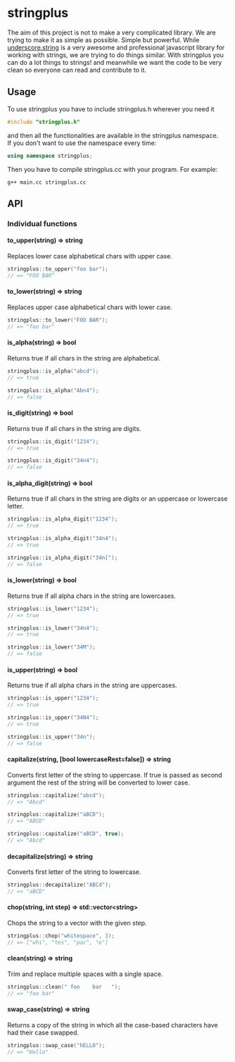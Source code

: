 # stringplus
The aim of this project is not to make a very complicated library. We are trying to make it as simple as possible. Simple but powerful. While [underscore.string][] is a very awesome and professional javascript library for working with strings, we are trying to do things similar.
With stringplus you can do a lot things to strings! and meanwhile we want the code to be very clean so everyone can read and contribute to it.

[underscore.string]: https://github.com/epeli/underscore.string "underscore.string github repository"

## Usage

To use stringplus you have to include stringplus.h wherever you need it <br />

```C++
#include "stringplus.h"
```

and then all the functionalities are available in the stringplus namespace. <br />
If you don't want to use the namespace every time:

```C++
using namespace stringplus;
```

Then you have to compile stringplus.cc with your program. For example:
```Shell
g++ main.cc stringplus.cc
```

## API

### Individual functions

#### to_upper(string) => string
Replaces lower case alphabetical chars with upper case.

```C++
stringplus::to_upper("foo bar");
// => "FOO BAR"
```

#### to_lower(string) => string
Replaces upper case alphabetical chars with lower case.

```C++
stringplus::to_lower("FOO BAR");
// => "foo bar"
```

#### is_alpha(string) => bool
Returns true if all chars in the string are alphabetical.

```C++
stringplus::is_alpha("abcd");
// => true

stringplus::is_alpha("Abn4");
// => false
```

#### is_digit(string) => bool
Returns true if all chars in the string are digits.

```C++
stringplus::is_digit("1234");
// => true

stringplus::is_digit("34n4");
// => false
```

#### is_alpha_digit(string) => bool
Returns true if all chars in the string are digits or an uppercase or lowercase letter.

```C++
stringplus::is_alpha_digit("1234");
// => true

stringplus::is_alpha_digit("34n4");
// => true

stringplus::is_alpha_digit("34n[");
// => false
```

#### is_lower(string) => bool
Returns true if all alpha chars in the string are lowercases.

```C++
stringplus::is_lower("1234");
// => true

stringplus::is_lower("34n4");
// => true

stringplus::is_lower("34M");
// => false
```

#### is_upper(string) => bool
Returns true if all alpha chars in the string are uppercases.

```C++
stringplus::is_upper("1234");
// => true

stringplus::is_upper("34N4");
// => true

stringplus::is_upper("34n");
// => false
```

#### capitalize(string, [bool lowercaseRest=false]) => string
Converts first letter of the string to uppercase. If true is passed as second argument the rest of the string will be converted to lower case.

```C++
stringplus::capitalize("abcd");
// => "Abcd"

stringplus::capitalize("aBCD");
// => "ABCD"

stringplus::capitalize("aBCD", true);
// => "Abcd"
```

#### decapitalize(string) => string
Converts first letter of the string to lowercase.

```C++
stringplus::decapitalize("ABCd");
// => "aBCD"
```

#### chop(string, int step) => std::vector\<string\>
Chops the string to a vector with the given step.

```C++
stringplus::chop("whitespace", 3);
// => ["whi", "tes", "pac", "e"]
```

#### clean(string) => string
Trim and replace multiple spaces with a single space.

```C++
stringplus::clean(" foo    bar   ");
// => "foo bar"
```

#### swap_case(string) => string
Returns a copy of the string in which all the case-based characters have had their case swapped.

```C++
stringplus::swap_case("hELLO");
// => "Hello"
```
